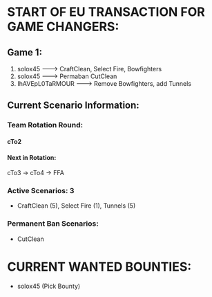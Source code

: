 # START OF EU TRANSACTION FOR GAME CHANGERS:

## Game 1:
  1) solox45 ---> CraftClean, Select Fire, Bowfighters
  2) solox45 ---> Permaban CutClean
  3) IhAVEpL0TaRMOUR ---> Remove Bowfighters, add Tunnels

## Current Scenario Information:

### Team Rotation Round:

#### cTo2

#### Next in Rotation:

cTo3 -> cTo4 -> FFA

### Active Scenarios: 3

- CraftClean (5), Select Fire (1), Tunnels (5)

### Permanent Ban Scenarios:

- CutClean



# CURRENT WANTED BOUNTIES:
- solox45 (Pick Bounty)

